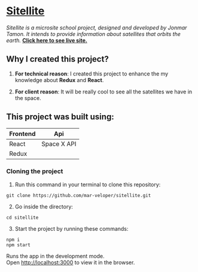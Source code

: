 # [Sitellite](https://5fb6ab0a445dd200083259ed--pedantic-jang-ed7679.netlify.app/)

_Sitellite is a microsite school project, designed and developed by Jonmar Tamon. It intends to provide information about satellites that orbits the earth._
**[Click here to see live site.](https://5fb6ab0a445dd200083259ed--pedantic-jang-ed7679.netlify.app/)**

## Why I created this project?

1. **For technical reason**:
I created this project to enhance the my knowledge about **Redux** and **React**.

2. **For client reason**: 
It will be really cool to see all the satellites we have in the space.

## This project was built using: 
Frontend | Api | 
------------ | ------------- 
React | Space X API 
Redux |

### Cloning the project

1. Run this command in your terminal to clone this repository:

```
git clone https://github.com/mar-veloper/sitellite.git
```

2. Go inside the directory: 

```
cd sitellite
```

3. Start the project by running these commands:

```
npm i
npm start
```

Runs the app in the development mode.\
Open [http://localhost:3000](http://localhost:3000) to view it in the browser.
